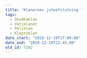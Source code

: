 ```yaml
---
title: 'Klanernes juleafslutning '
tags:
  - Skumbaklan
  - Vatiklanet
  - Peliklan
  - Kleptoklan
date_start: "2019-12-19T17:00:00"
date_end: "2019-12-19T22:45:00"
old_id: 7292
---
```

